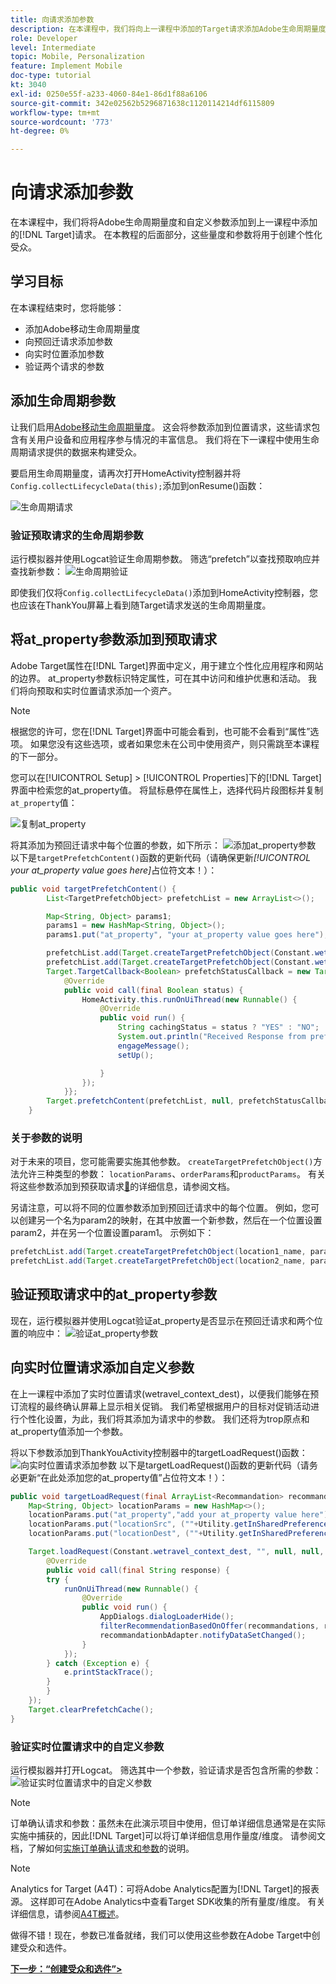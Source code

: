 ```yaml
---
title: 向请求添加参数
description: 在本课程中，我们将向上一课程中添加的Target请求添加Adobe生命周期量度和自定义参数。 在本教程的后面部分，这些量度和参数将用于创建个性化受众。
role: Developer
level: Intermediate
topic: Mobile, Personalization
feature: Implement Mobile
doc-type: tutorial
kt: 3040
exl-id: 0250e55f-a233-4060-84e1-86d1f88a6106
source-git-commit: 342e02562b5296871638c1120114214df6115809
workflow-type: tm+mt
source-wordcount: '773'
ht-degree: 0%

---
```


# 向请求添加参数

在本课程中，我们将将Adobe生命周期量度和自定义参数添加到上一课程中添加的[!DNL Target]请求。 在本教程的后面部分，这些量度和参数将用于创建个性化受众。

## 学习目标

在本课程结束时，您将能够：

* 添加Adobe移动生命周期量度
* 向预回迁请求添加参数
* 向实时位置添加参数
* 验证两个请求的参数

## 添加生命周期参数

让我们启用[Adobe移动生命周期量度](https://experienceleague.adobe.com/docs/mobile-services/android/metrics.html?lang=en)。 这会将参数添加到位置请求，这些请求包含有关用户设备和应用程序参与情况的丰富信息。 我们将在下一课程中使用生命周期请求提供的数据来构建受众。

要启用生命周期量度，请再次打开HomeActivity控制器并将`Config.collectLifecycleData(this);`添加到onResume()函数：

![生命周期请求](assets/lifecycle_code.jpg)

### 验证预取请求的生命周期参数

运行模拟器并使用Logcat验证生命周期参数。 筛选“prefetch”以查找预取响应并查找新参数：
![生命周期验证](assets/lifecycle_validation.jpg)

即使我们仅将`Config.collectLifecycleData()`添加到HomeActivity控制器，您也应该在ThankYou屏幕上看到随Target请求发送的生命周期量度。

## 将at_property参数添加到预取请求

Adobe Target属性在[!DNL Target]界面中定义，用于建立个性化应用程序和网站的边界。 at_property参数标识特定属性，可在其中访问和维护优惠和活动。 我们将向预取和实时位置请求添加一个资产。

>[!NOTE]
>
>根据您的许可，您在[!DNL Target]界面中可能会看到，也可能不会看到“属性”选项。 如果您没有这些选项，或者如果您未在公司中使用资产，则只需跳至本课程的下一部分。

您可以在[!UICONTROL Setup] > [!UICONTROL Properties]下的[!DNL Target]界面中检索您的at_property值。  将鼠标悬停在属性上，选择代码片段图标并复制`at_property`值：

![复制at_property](assets/at_property_interface.jpg)

将其添加为预回迁请求中每个位置的参数，如下所示：
![添加at_property参数](assets/params_at_property.jpg)
以下是`targetPrefetchContent()`函数的更新代码（请确保更新&#x200B;_[!UICONTROL your at_property value goes here]_&#x200B;占位符文本！）：

```java
public void targetPrefetchContent() {
        List<TargetPrefetchObject> prefetchList = new ArrayList<>();

        Map<String, Object> params1;
        params1 = new HashMap<String, Object>();
        params1.put("at_property", "your at_property value goes here");

        prefetchList.add(Target.createTargetPrefetchObject(Constant.wetravel_engage_home, params1));
        prefetchList.add(Target.createTargetPrefetchObject(Constant.wetravel_engage_search, params1));
        Target.TargetCallback<Boolean> prefetchStatusCallback = new Target.TargetCallback<Boolean>() {
            @Override
            public void call(final Boolean status) {
                HomeActivity.this.runOnUiThread(new Runnable() {
                    @Override
                    public void run() {
                        String cachingStatus = status ? "YES" : "NO";
                        System.out.println("Received Response from prefetch : " + cachingStatus);
                        engageMessage();
                        setUp();

                    }
                });
            }};
        Target.prefetchContent(prefetchList, null, prefetchStatusCallback);
    }
```

### 关于参数的说明

对于未来的项目，您可能需要实施其他参数。 `createTargetPrefetchObject()`方法允许三种类型的参数： `locationParams`、`orderParams`和`productParams`。 有关将这些参数添加到预获取请求[&#128279;](https://experienceleague.adobe.com/docs/mobile-services/android/target-android/c-mob-target-prefetch-android.html?lang=en)的详细信息，请参阅文档。

另请注意，可以将不同的位置参数添加到预回迁请求中的每个位置。 例如，您可以创建另一个名为param2的映射，在其中放置一个新参数，然后在一个位置设置param2，并在另一个位置设置param1。 示例如下：

```java
prefetchList.add(Target.createTargetPrefetchObject(location1_name, params1);
prefetchList.add(Target.createTargetPrefetchObject(location2_name, params2);
```

## 验证预取请求中的at_property参数

现在，运行模拟器并使用Logcat验证at_property是否显示在预回迁请求和两个位置的响应中：
![验证at_property参数](assets/parameters_at_property_validation.jpg)

## 向实时位置请求添加自定义参数

在上一课程中添加了实时位置请求(wetravel_context_dest)，以便我们能够在预订流程的最终确认屏幕上显示相关促销。 我们希望根据用户的目标对促销活动进行个性化设置，为此，我们将其添加为请求中的参数。 我们还将为trop原点和at_property值添加一个参数。

将以下参数添加到ThankYouActivity控制器中的targetLoadRequest()函数：
![向实时位置请求添加参数](assets/parameters_live_location.jpg)
以下是targetLoadRequest()函数的更新代码（请务必更新“在此处添加您的at_property值”占位符文本！）：

```java
public void targetLoadRequest(final ArrayList<Recommandation> recommandations) {
    Map<String, Object> locationParams = new HashMap<>();
    locationParams.put("at_property","add your at_property value here");
    locationParams.put("locationSrc", (""+Utility.getInSharedPreference(ThankYouActivity.this,Constant.departure,"")));
    locationParams.put("locationDest", (""+Utility.getInSharedPreference(ThankYouActivity.this,Constant.destination,"")));

    Target.loadRequest(Constant.wetravel_context_dest, "", null, null, locationParams, new Target.TargetCallback<String>() {
        @Override
        public void call(final String response) {
        try {
            runOnUiThread(new Runnable() {
                @Override
                public void run() {
                    AppDialogs.dialogLoaderHide();
                    filterRecommendationBasedOnOffer(recommandations, response);
                    recommandationbAdapter.notifyDataSetChanged();
                }
            });
        } catch (Exception e) {
            e.printStackTrace();
        }
        }
    });
    Target.clearPrefetchCache();
}
```

### 验证实时位置请求中的自定义参数

运行模拟器并打开Logcat。 筛选其中一个参数，验证请求是否包含所需的参数：
![验证实时位置请求中的自定义参数](assets/parameters_live_location_validation.jpg)

>[!NOTE]
>
>订单确认请求和参数：虽然未在此演示项目中使用，但订单详细信息通常是在实际实施中捕获的，因此[!DNL Target]可以将订单详细信息用作量度/维度。 请参阅文档，了解如何[实施订单确认请求和参数](https://experienceleague.adobe.com/docs/mobile-services/android/target-android/c-target-methods.html?lang=en)的说明。

>[!NOTE]
>
>Analytics for Target (A4T)：可将Adobe Analytics配置为[!DNL Target]的报表源。 这样即可在Adobe Analytics中查看Target SDK收集的所有量度/维度。 有关详细信息，请参阅[A4T概述](https://experienceleague.adobe.com/docs/target/using/integrate/a4t/a4t.html?lang=en)。

做得不错！现在，参数已准备就绪，我们可以使用这些参数在Adobe Target中创建受众和选件。

**[下一步：“创建受众和选件”>](create-audiences-and-offers.md)**
